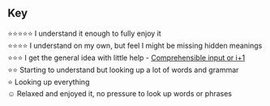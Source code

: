 ## Key

:star::star::star::star::star: I understand it enough to fully enjoy it  
:star::star::star::star: I understand on my own, but feel I might be missing hidden meanings  
:star::star::star: I get the general idea with little help - <a href="https://en.wikipedia.org/wiki/Input_hypothesis" target="_blank">Comprehensible input or i+1</a>  
:star::star: Starting to understand but looking up a lot of words and grammar  
:star: Looking up everything  
:relaxed: Relaxed and enjoyed it, no pressure to look up words or phrases